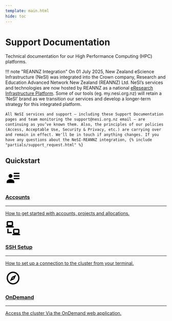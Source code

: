 ```yaml
---
template: main.html
hide: toc
---
```


# Support Documentation

Technical documentation for our High Performance Computing (HPC) platforms.

!!! note "REANNZ Integration"
    On 01 July 2025, New Zealand eScience Infrastructure (NeSI) was integrated into the Crown company, Research and Education Advanced Network New Zealand (REANNZ) Ltd. NeSI’s services and technologies are now hosted by REANNZ as a national [eResearch Infrastructure Platform](https://www.mbie.govt.nz/science-and-technology/science-and-innovation/funding-information-and-opportunities/investment-funds/strategic-science-investment-fund/funded-infrastructure/eresearch-infrastructure-platform). Some of our tools (eg. my.nesi.org.nz) will retain a ‘NeSI’ brand as we transition our services and develop a longer-term strategy for this integrated platform.

    All NeSI services and support – including these Support Documentation pages and team monitoring the support@nesi.org.nz email – are continuing as you’ve known them. Also, the principles of our policies (Access, Acceptable Use, Security & Privacy, etc.) are carrying over and remain in effect. We'll be in touch if anything changes. If you have any questions about the NeSI-REANNZ integration, {% include "partials/support_request.html" %}

## Quickstart

<div class="grid cards">
<a href="/Getting_Started/Accounts-Projects_and_Allocations/Creating_an_Account_Profile/">
    <img alt="account details" src="assets/icons/material/account-details.svg">
    <h3>Accounts</h3>
    <hr>
    <p>How to get started with accounts, projects and allocations.</p>
</a>
<a href="/Getting_Started/Accounts-Projects_and_Allocations/Creating_an_Account_Profile/">
    <img alt="account details" src="assets/icons/material/lan-connect.svg">
    <h3>SSH Setup</h3>
    <hr>
    <p>How to set up a connection to the cluster from your terminal.</p>
</a>
<a href="/Getting_Started/Accounts-Projects_and_Allocations/Creating_an_Account_Profile/">
    <img alt="account details" src="assets/icons/material/compass-outline.svg">
    <h3>OnDemand</h3>
    <hr>
    <p>Access the cluster Via the OnDemand web application.</p>
</a>
</div>
